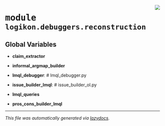 <!-- markdownlint-disable -->

<a href="https://github.com/logikon-ai/logikon/blob/main/src/logikon/debuggers/reconstruction/__init__.py"><img align="right" style="float:right;" src="https://img.shields.io/badge/-source-cccccc?style=flat-square"></a>

# <kbd>module</kbd> `logikon.debuggers.reconstruction`




**Global Variables**
---------------
- **claim_extractor**
- **informal_argmap_builder**
- **lmql_debugger**: # lmql_debugger.py

- **issue_builder_lmql**: # issue_builder_ol.py

- **lmql_queries**
- **pros_cons_builder_lmql**




---

_This file was automatically generated via [lazydocs](https://github.com/ml-tooling/lazydocs)._
